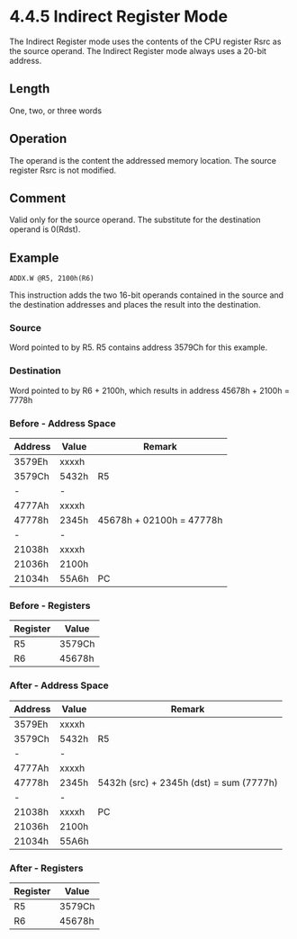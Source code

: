 # 4.4.5 Indirect Register Mode

The Indirect Register mode uses the contents of the CPU register Rsrc as the source operand. The Indirect Register mode always uses a 20-bit address.

## Length

One, two, or three words

## Operation

The operand is the content the addressed memory location. The source register Rsrc is not modified.

## Comment

Valid only for the source operand. The substitute for the destination operand is 0(Rdst).

## Example

`ADDX.W @R5, 2100h(R6)`

This instruction adds the two 16-bit operands contained in the source and the destination addresses and places the result into the destination.

### Source

Word pointed to by R5. R5 contains address 3579Ch for this example.

### Destination

Word pointed to by R6 + 2100h, which results in address 45678h + 2100h = 7778h

### Before - Address Space

| Address | Value | Remark                   |
| ------- | ----- | ------------------------ |
| 3579Eh  | xxxxh |                          |
| 3579Ch  | 5432h | R5                       |
| -       | -     |                          |
| 4777Ah  | xxxxh |                          |
| 47778h  | 2345h | 45678h + 02100h = 47778h |
| -       | -     |                          |
| 21038h  | xxxxh |                          |
| 21036h  | 2100h |                          |
| 21034h  | 55A6h | PC                       |

### Before - Registers

| Register | Value  |
| -------- | ------ |
| R5       | 3579Ch |
| R6       | 45678h |

### After - Address Space

| Address | Value | Remark                                  |
| ------- | ----- | --------------------------------------- |
| 3579Eh  | xxxxh |                                         |
| 3579Ch  | 5432h | R5                                      |
| -       | -     |                                         |
| 4777Ah  | xxxxh |                                         |
| 47778h  | 2345h | 5432h (src) + 2345h (dst) = sum (7777h) |
| -       | -     |                                         |
| 21038h  | xxxxh | PC                                      |
| 21036h  | 2100h |                                         |
| 21034h  | 55A6h |                                         |

### After - Registers

| Register | Value  |
| -------- | ------ |
| R5       | 3579Ch |
| R6       | 45678h |
